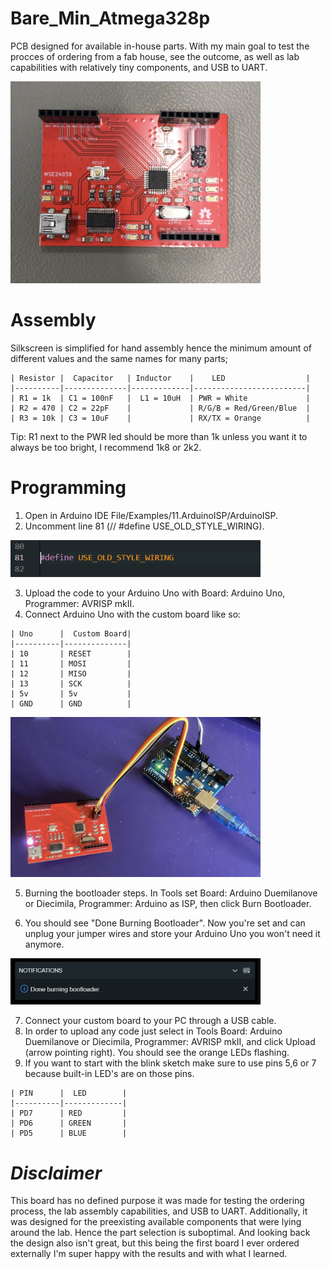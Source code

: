 # Bare_Min_Atmega328p
PCB designed for available in-house parts. With my main goal to test the procces of ordering from a fab house, see the outcome, as well as lab capabilities with relatively tiny components, and USB to UART.


<img src="Images/AssembledBoard.jpg" alt="Assembled Board" style="width:400px;">


# Assembly

Silkscreen is simplified for hand assembly hence the minimum amount of different values and the same names for many parts;
 ```ignore
 | Resistor |  Capacitor   | Inductor    |    LED                  |
 |----------|--------------|-------------|-------------------------|
 | R1 = 1k  | C1 = 100nF   |  L1 = 10uH  | PWR = White             |
 | R2 = 470 | C2 = 22pF    |             | R/G/B = Red/Green/Blue  |
 | R3 = 10k | C3 = 10uF    |             | RX/TX = Orange          |

 ```


Tip: 
R1 next to the PWR led should be more than 1k unless you want it to always be too bright, I recommend 1k8 or 2k2.

# Programming
1. Open in Arduino IDE File/Examples/11.ArduinoISP/ArduinoISP.
2. Uncomment line 81 (// #define USE_OLD_STYLE_WIRING).

<img src="Images/UncommentLine.PNG" alt="UncommentLine" style="width:400px;">

3. Upload the code to your Arduino Uno with Board: Arduino Uno, Programmer: AVRISP mkII.
4. Connect Arduino Uno with the custom board like so:
 ```ignore
 | Uno      |  Custom Board| 
 |----------|--------------|
 | 10       | RESET        |  
 | 11       | MOSI         | 
 | 12       | MISO         |  
 | 13       | SCK          |
 | 5v       | 5v           |
 | GND      | GND          |
 ```
<img src="Images/ICSP.jpg" alt="ICSP" style="width:400px;">

5. Burning the bootloader steps. In Tools set Board: Arduino Duemilanove or Diecimila, Programmer: Arduino as ISP, then click Burn Bootloader.



6. You should see "Done Burning Bootloader". Now you're set and can unplug your jumper wires and store your Arduino Uno you won't need it anymore.

<img src="Images/DoneBurningBootloader.PNG" alt="DoneBurningBootloader" style="width:400px;">

7. Connect your custom board to your PC through a USB cable.
8. In order to upload any code just select in Tools Board: Arduino Duemilanove or Diecimila, Programmer: AVRISP mkII, and click Upload (arrow pointing right). You should see the orange LEDs flashing.
9. If you want to start with the blink sketch make sure to use pins 5,6 or 7 because built-in LED's are on those pins.
 ```ignore
 | PIN      |  LED        | 
 |----------|-------------|
 | PD7      | RED         |  
 | PD6      | GREEN       | 
 | PD5      | BLUE        |  
 ```




# *Disclaimer*

This board has no defined purpose it was made for testing the ordering process, the lab assembly capabilities, and USB to UART. 
Additionally, it was designed for the preexisting available components that were lying around the lab. Hence the part selection is suboptimal.
And looking back the design also isn't great, but this being the first board I ever ordered externally I'm super happy with the results and with what I learned.








